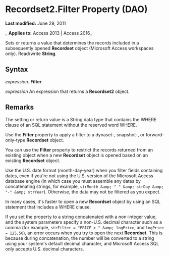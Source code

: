 
# Recordset2.Filter Property (DAO)

 **Last modified:** June 29, 2011

 _ **Applies to:** Access 2013 | Access 2016_

Sets or returns a value that determines the records included in a subsequently opened  **Recordset** object (Microsoft Access workspaces only). Read/write **String**.


## Syntax

 _expression_. **Filter**

 _expression_ An expression that returns a **Recordset2** object.


## Remarks

The setting or return value is a String data type that contains the WHERE clause of an SQL statement without the reserved word WHERE.

Use the  **Filter** property to apply a filter to a dynaset-, snapshot-, or forward-only-type **Recordset** object.

You can use the  **Filter** property to restrict the records returned from an existing object when a new **Recordset** object is opened based on an existing **Recordset** object.

Use the U.S. date format (month-day-year) when you filter fields containing dates, even if you're not using the U.S. version of the Microsoft Access database engine (in which case you must assemble any dates by concatenating strings, for example,  `strMonth &amp; "-" &amp; strDay &amp; "-" &amp; strYear`). Otherwise, the data may not be filtered as you expect.

In many cases, it's faster to open a new  **Recordset** object by using an SQL statement that includes a WHERE clause.

If you set the property to a string concatenated with a non-integer value, and the system parameters specify a non-U.S. decimal character such as a comma (for example,  `strFilter = "PRICE > " &amp; lngPrice`, and  `lngPrice = 125,50`), an error occurs when you try to open the next  **Recordset**. This is because during concatenation, the number will be converted to a string using your system's default decimal character, and Microsoft Access SQL only accepts U.S. decimal characters.

